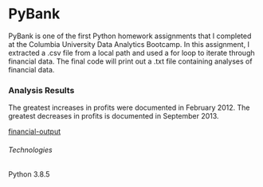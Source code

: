 # PyBank

PyBank is one of the first Python homework assignments that I completed at the Columbia University Data Analytics Bootcamp. In this assignment, I extracted a .csv file from a local path and used a for loop to iterate through financial data. The final code will print out a .txt file containing analyses of financial data.

### Analysis Results

The greatest increases in profits were documented in February 2012. The greatest decreases in profits is documented in September 2013.

[financial-output](Images/financial-output.png)

###### Technologies
Python 3.8.5